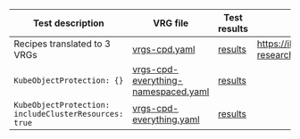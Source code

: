 
| Test description | VRG file | Test results | Slack link
| ------------     | -------------| --- | --- 
| Recipes translated to 3 VRGs | [vrgs-cpd.yaml](vrgs-cpd.yaml)|[results](test1results.md) | https://ibm-research.slack.com/archives/G01EC1VVA56/p1661300185045649
| `KubeObjectProtection: {}` | [vrgs-cpd-everything-namespaced.yaml](vrgs-cpd-everything-namespaced.yaml)|[results]()
| `KubeObjectProtection: includeClusterResources: true` | [vrgs-cpd-everything.yaml](vrgs-cpd-everything.yaml)|[results]()
